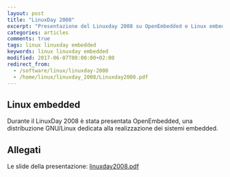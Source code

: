 ```yaml
---
layout: post
title: "LinuxDay 2008"
excerpt: "Presentazione del Linuxday 2008 su OpenEmbedded e Linux embedded"
categories: articles
comments: true
tags: linux linuxday embedded
keywords: linux linuxday embedded
modified: 2017-06-07T00:00:00+02:00
redirect_from:
  - /software/linux/linuxday-2008
  - /home/linux/linuxday_2008/Linuxday2008.pdf
---
```


## Linux embedded

Durante il LinuxDay 2008 è stata presentata OpenEmbedded, una distribuzione GNU/Linux dedicata alla realizzazione dei sistemi embedded.


## Allegati

Le slide della presentazione: [linuxday2008.pdf](/assets/files/linuxday2008.pdf)
